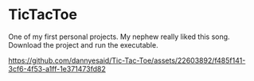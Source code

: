 # TicTacToe

One of my first personal projects. My nephew really liked this song. Download the project and run the executable. 



https://github.com/dannyesaid/Tic-Tac-Toe/assets/22603892/f485f141-3cf6-4f53-a1ff-1e371473fd82

